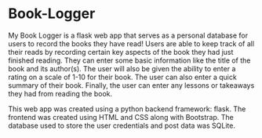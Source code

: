 # Book-Logger

My Book Logger is a flask web app that serves as a personal database for users to record the books they have read! Users are able to keep track of all their reads by recording certain key aspects of the book they had just finished reading. They can enter some basic information like the title of the book and its author(s). The user will also be given the ability to enter a rating on a scale of 1-10 for their book. The user can also enter a quick summary of their book. Finally, the user can enter any lessons or takeaways they had from reading the book.

This web app was created using a python backend framework: flask. The frontend was created using HTML and CSS along with Bootstrap. The database used to store the user credentials and post data was SQLite.
